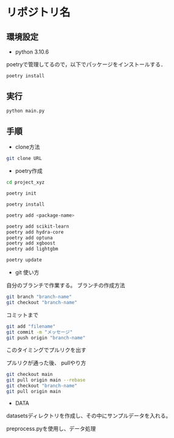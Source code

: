 # リポジトリ名
## 環境設定
- python 3.10.6

poetryで管理してるので，以下でパッケージをインストールする．
```bash
poetry install
```

## 実行
```bash
python main.py
```

## 手順
- clone方法
```bash
git clone URL
```

- poetry作成
```bash
cd project_xyz
```
```bash
poetry init
```
```bash
poetry install
```
```bash
poetry add <package-name>
```
```bash
poetry add scikit-learn
poetry add hydra-core
poetry add optuna
poetry add xgboost
poetry add lightgbm
```
```bash
poetry update
```

- git 使い方

自分のブランチで作業する。
ブランチの作成方法
```bash
git branch "branch-name"
git checkout "branch-name"
```

コミットまで
```bash
git add "filename"
git commit -m "メッセージ"
git push origin "branch-name"
```

このタイミングでプルリクを出す

プルリクが通った後、
pullやり方
```bash
git checkout main
git pull origin main --rebase
git checkout "branch-name"
git pull origin main
```

- DATA

datasetsディレクトリを作成し、その中にサンプルデータを入れる。

preprocess.pyを使用し、データ処理

